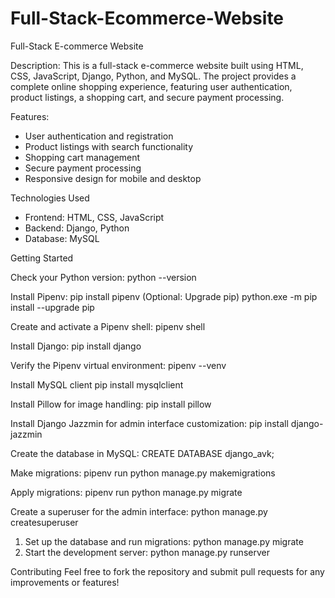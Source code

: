# Full-Stack-Ecommerce-Website
Full-Stack E-commerce Website

Description:
This is a full-stack e-commerce website built using HTML, CSS, JavaScript, Django, Python, and MySQL. The project provides a complete online shopping experience, featuring user authentication, product listings, a shopping cart, and secure payment processing.

Features:
+ User authentication and registration
+ Product listings with search functionality
+ Shopping cart management
+ Secure payment processing
+ Responsive design for mobile and desktop

Technologies Used
+ Frontend: HTML, CSS, JavaScript
+ Backend: Django, Python
+ Database: MySQL

Getting Started

Check your Python version:
python --version

Install Pipenv:
pip install pipenv
(Optional: Upgrade pip)
python.exe -m pip install --upgrade pip

Create and activate a Pipenv shell:
pipenv shell

Install Django:
pip install django

Verify the Pipenv virtual environment:
pipenv --venv

Install MySQL client
pip install mysqlclient

Install Pillow for image handling:
pip install pillow

Install Django Jazzmin for admin interface customization:
pip install django-jazzmin

Create the database in MySQL:
CREATE DATABASE django_avk;

Make migrations:
pipenv run python manage.py makemigrations

Apply migrations:
pipenv run python manage.py migrate

Create a superuser for the admin interface:
python manage.py createsuperuser


1. Set up the database and run migrations:
python manage.py migrate
2. Start the development server:
python manage.py runserver

Contributing
Feel free to fork the repository and submit pull requests for any improvements or features!
